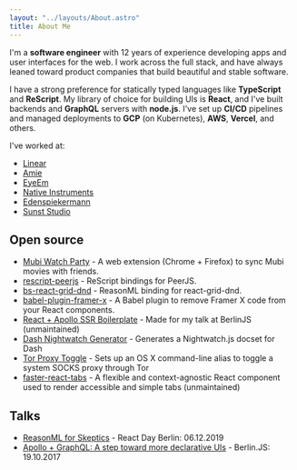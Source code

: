 ```yaml
---
layout: "../layouts/About.astro"
title: About Me
---
```


I'm a **software engineer** with 12 years of experience developing apps and user interfaces for the web. I work across the full stack, and have always leaned toward product companies that build beautiful and stable software.

I have a strong preference for statically typed languages like **TypeScript** and **ReScript**. My library of choice for building UIs is **React**, and I've built backends and **GraphQL** servers with **node.js**. I've set up **CI/CD** pipelines and managed deployments to **GCP** (on Kubernetes), **AWS**, **Vercel**, and others.

I've worked at:

- [Linear](https://linear.app)
- [Amie](https://amie.so)
- [EyeEm](https://www.eyeem.com)
- [Native Instruments](https://www.native-instruments.com)
- [Edenspiekermann](https://www.edenspiekermann.com/)
- [Sunst Studio](http://sunst-studio.com)

## Open source

- [Mubi Watch Party](https://github.com/eschaefer/mubi-watch-party) - A web extension (Chrome + Firefox) to sync Mubi movies with friends.
- [rescript-peerjs](https://github.com/eschaefer/rescript-peerjs) - ReScript bindings for PeerJS.
- [bs-react-grid-dnd](https://github.com/eschaefer/bs-react-grid-dnd) - ReasonML binding for react-grid-dnd.
- [babel-plugin-framer-x](https://github.com/eschaefer/babel-plugin-framer-x) - A Babel plugin to remove Framer X code from your React components.
- [React + Apollo SSR Boilerplate](https://github.com/eschaefer/react-apollo-ssr-boilerplate) - Made for my talk at BerlinJS (unmaintained)
- [Dash Nightwatch Generator](https://github.com/eschaefer/dash-nightwatch-generator) - Generates a Nightwatch.js docset for Dash
- [Tor Proxy Toggle](https://github.com/eschaefer/tor-proxy-toggle) - Sets up an OS X command-line alias to toggle a system SOCKS proxy through Tor
- [faster-react-tabs](https://github.com/edenspiekermann/faster-react-tabs) - A flexible and context-agnostic React component used to render accessible and simple tabs (unmaintained)

## Talks

- [ReasonML for Skeptics](https://www.youtube.com/watch?v=cmOSN_mZbEo) - React Day Berlin: 06.12.2019
- [Apollo + GraphQL: A step toward more declarative UIs](/blog/2017/10/22/apollo-graphql-a-step-toward-more-declarative-uis/) - Berlin.JS: 19.10.2017

<!-- prettier-ignore-end -->

<script type="module">
  async function main() {
    async function getTracks() {
      const url =
        'https://ws.audioscrobbler.com/2.0/?method=user.getrecenttracks&user=twegen&api_key=c64ac6cffa22a119f22f856dcc646157&format=json';

      const response = await fetch(url).then((resp) => resp.json());
      return response.recenttracks.track;
    }

    const tracks = await getTracks();

    if (tracks && tracks.length) {
      document.querySelector(
        '.listening'
      ).innerHTML = `<h2>🎵 &nbsp;&nbsp;Lately I am listening to...</h2>
      <ul class="tracks"></ul>
    `;

      let el = document.querySelector('.tracks');

      tracks.slice(0, 25).forEach((track) => {
        let parent = document.createElement('li');
        parent.innerHTML = `<strong>${track.artist['#text']}</strong> - <span>${track.name}</span>`;
        parent.className = 'track';
        el.appendChild(parent);
      });
    }
  }

  main();
</script>

<div class="listening"></div>
